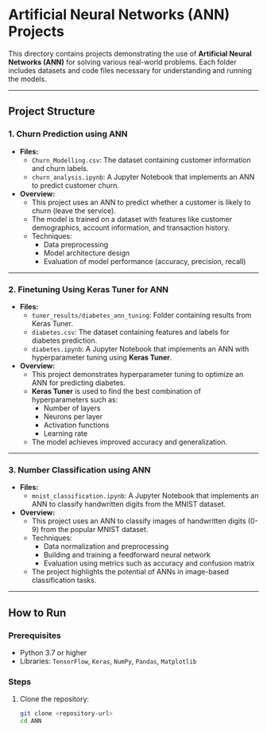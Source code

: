 # Artificial Neural Networks (ANN) Projects

This directory contains projects demonstrating the use of **Artificial Neural Networks (ANN)** for solving various real-world problems. Each folder includes datasets and code files necessary for understanding and running the models.

---

## Project Structure

### 1. Churn Prediction using ANN
- **Files:**
  - `Churn_Modelling.csv`: The dataset containing customer information and churn labels.
  - `churn_analysis.ipynb`: A Jupyter Notebook that implements an ANN to predict customer churn.
- **Overview:**
  - This project uses an ANN to predict whether a customer is likely to churn (leave the service).
  - The model is trained on a dataset with features like customer demographics, account information, and transaction history.
  - Techniques:
    - Data preprocessing
    - Model architecture design
    - Evaluation of model performance (accuracy, precision, recall)

---

### 2. Finetuning Using Keras Tuner for ANN
- **Files:**
  - `tuner_results/diabetes_ann_tuning`: Folder containing results from Keras Tuner.
  - `diabetes.csv`: The dataset containing features and labels for diabetes prediction.
  - `diabetes.ipynb`: A Jupyter Notebook that implements an ANN with hyperparameter tuning using **Keras Tuner**.
- **Overview:**
  - This project demonstrates hyperparameter tuning to optimize an ANN for predicting diabetes.
  - **Keras Tuner** is used to find the best combination of hyperparameters such as:
    - Number of layers
    - Neurons per layer
    - Activation functions
    - Learning rate
  - The model achieves improved accuracy and generalization.

---

### 3. Number Classification using ANN
- **Files:**
  - `mnist_classification.ipynb`: A Jupyter Notebook that implements an ANN to classify handwritten digits from the MNIST dataset.
- **Overview:**
  - This project uses an ANN to classify images of handwritten digits (0-9) from the popular MNIST dataset.
  - Techniques:
    - Data normalization and preprocessing
    - Building and training a feedforward neural network
    - Evaluation using metrics such as accuracy and confusion matrix
  - The project highlights the potential of ANNs in image-based classification tasks.

---

## How to Run

### Prerequisites
- Python 3.7 or higher
- Libraries: `TensorFlow`, `Keras`, `NumPy`, `Pandas`, `Matplotlib`

### Steps
1. Clone the repository:
   ```bash
   git clone <repository-url>
   cd ANN